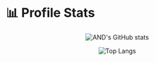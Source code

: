 # 📊 Profile Stats

<div align="center">

  ![AND's GitHub stats](https://github-readme-stats-andrezas-projects.vercel.app/api?username=AND-96&theme=transparent&show_icons=true&icon_color=bf91f3&title_color=bf91f3&text_color=38bdae&hide=stars,issues&hide_border=true&rank_icon=github&include_all_commits=true&custom_title=GitHub%20Stats)

 <!-- ![Top Langs](https://github-readme-stats-andrezas-projects.vercel.app/api/top-langs/?username=AND-96&hide_progress=true&theme=transparent&text_color=38bdae&title_color=bf91f3&hide_border=true) -->

  ![Top Langs](https://github-readme-stats-andrezas-projects.vercel.app/api/top-langs/?username=AND-96&layout=compact&bg_color=00000000&text_color=38bdae&title_color=bf91f3&hide_border=true&card_width=500px&card_height=400px)

</div>
